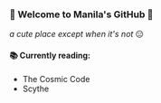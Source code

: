 ### 🙌 Welcome to Manila's GitHub 🙌
_a cute place except when it's not_ 😑

#### 📚 Currently reading:
- The Cosmic Code
- Scythe

<!--
**manilabui/manilabui** is a ✨ _special_ ✨ repository because its `README.md` (this file) appears on your GitHub profile.

Here are some ideas to get you started:

- 🔭 I’m currently working on ...
- 🌱 I’m currently learning ...
- 👯 I’m looking to collaborate on ...
- 🤔 I’m looking for help with ...
- 💬 Ask me about ...
- 📫 How to reach me: ...
-->
